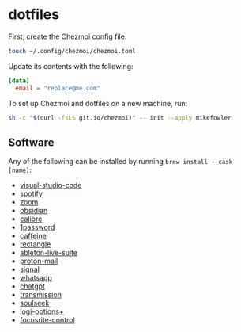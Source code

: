 # dotfiles

First, create the Chezmoi config file:

```bash
touch ~/.config/chezmoi/chezmoi.toml
```

Update its contents with the following:

```toml
[data]
  email = "replace@me.com"
```

To set up Chezmoi and dotfiles on a new machine, run:

```bash
sh -c "$(curl -fsLS git.io/chezmoi)" -- init --apply mikefowler
```

## Software

Any of the following can be installed by running `brew install --cask [name]`:

- [visual-studio-code](https://code.visualstudio.com/)
- [spotify](http://spotify.com/)
- [zoom](https://zoom.us/)
- [obsidian](https://obsidian.md/)
- [calibre](https://calibre-ebook.com/)
- [1password](https://1password.com/)
- [caffeine](https://intelliscapesolutions.com/apps/caffeine)
- [rectangle](https://rectangleapp.com/)
- [ableton-live-suite](https://www.ableton.com)
- [proton-mail](https://proton.me)
- [signal](https://signal.org)
- [whatsapp](https://whatsapp.com)
- [chatgpt](https://chatgpt.com/)
- [transmission](https://transmissionbt.com/)
- [soulseek](https://www.slsknet.org/)
- [logi-options+](https://www.logitech.com/en-us/software/logi-options-plus.html)
- [focusrite-control](https://focusrite.com/en)
